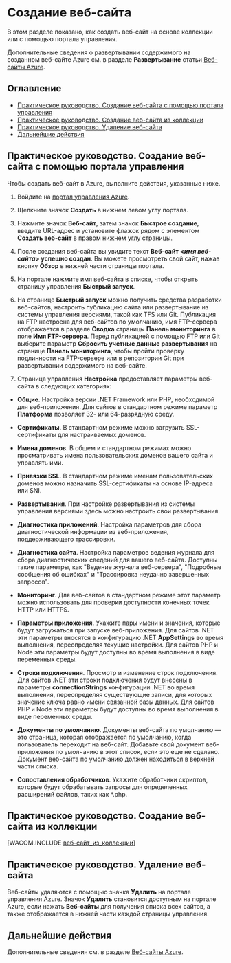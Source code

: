 <properties linkid="manage-services-how-to-create-websites" urlDisplayName="How to create" pageTitle="How to create websites - Azure service management" metaKeywords="Azure creating website, Azure deleting website" description="Learn how to create a website using the Azure Management Portal." metaCanonical="" services="web-sites" documentationCenter="" title="How to Create and Deploy a Website" authors="cephalin" solutions="" manager="wpickett" editor="" />

<tags ms.service="web-sites" ms.workload="web" ms.tgt_pltfrm="na" ms.devlang="na" ms.topic="article" ms.date="01/01/1900" ms.author="cephalin"></tags>

# Создание веб-сайта

В этом разделе показано, как создать веб-сайт на основе коллекции или с помощью портала управления.

Дополнительные сведения о развертывании содержимого на созданном веб-сайте Azure см. в разделе **Развертывание** статьи [Веб-сайты Azure][Веб-сайты Azure].

## Оглавление

-   [Практическое руководство. Создание веб-сайта с помощью портала управления][Практическое руководство. Создание веб-сайта с помощью портала управления]
-   [Практическое руководство. Создание веб-сайта из коллекции][Практическое руководство. Создание веб-сайта из коллекции]
-   [Практическое руководство. Удаление веб-сайта][Практическое руководство. Удаление веб-сайта]
-   [Дальнейшие действия][Дальнейшие действия]

## <a name="createawebsiteportal"></a>Практическое руководство. Создание веб-сайта с помощью портала управления

Чтобы создать веб-сайт в Azure, выполните действия, указанные ниже.

1.  Войдите на [портал управления Azure][портал управления Azure].

2.  Щелкните значок **Создать** в нижнем левом углу портала.

3.  Нажмите значок **Веб-сайт**, затем значок **Быстрое создание**, введите URL-адрес и установите флажок рядом с элементом **Создать веб-сайт** в правом нижнем углу страницы.

4.  После создания веб-сайта вы увидите текст **Веб-сайт \<*имя веб-сайта*\> успешно создан**. Вы можете просмотреть свой сайт, нажав кнопку **Обзор** в нижней части страницы портала.

5.  На портале нажмите имя веб-сайта в списке, чтобы открыть страницу управления **Быстрый запуск**.

6.  На странице **Быстрый запуск** можно получить средства разработки веб-сайтов, настроить публикацию сайта или развертывание из системы управления версиями, такой как TFS или Git. Публикация на FTP настроена для веб-сайтов по умолчанию, имя FTP-сервера отображается в разделе **Сводка** страницы **Панель мониторинга** в поле **Имя FTP-сервера**. Перед публикацией с помощью FTP или Git выберите параметр **Сбросить учетные данные развертывания** на странице **Панель мониторинга**, чтобы пройти проверку подлинности на FTP-сервере или в репозитории Git при развертывании содержимого на веб-сайте.

7.  Страница управления **Настройка** предоставляет параметры веб-сайта в следующих категориях:

-   **Общие**. Настройка версии .NET Framework или PHP, необходимой для веб-приложения. Для сайтов в стандартном режиме параметр **Платформа** позволяет 32- или 64-разрядную среду.

-   **Сертификаты**. В стандартном режиме можно загрузить SSL-сертификаты для настраиваемых доменов.

-   **Имена доменов**. В общем и стандартном режимах можно просматривать имена пользовательских доменов вашего сайта и управлять ими.

-   **Привязки SSL**. В стандартном режиме именам пользовательских доменов можно назначить SSL-сертификаты на основе IP-адреса или SNI.

-   **Развертывания**. При настройке развертывания из системы управления версиями здесь можно настроить свои развертывания.

-   **Диагностика приложений**. Настройка параметров для сбора диагностической информации из веб-приложения, поддерживающего трассировки.

-   **Диагностика сайта**. Настройка параметров ведения журнала для сбора диагностических сведений для вашего веб-сайта. Доступны такие параметры, как "Ведение журнала веб-сервера", "Подробные сообщения об ошибках" и "Трассировка неудачно завершенных запросов".

-   **Мониторинг**. Для веб-сайтов в стандартном режиме этот параметр можно использовать для проверки доступности конечных точек HTTP или HTTPS.

-   **Параметры приложения**. Укажите пары имени и значения, которые будут загружаться при запуске веб-приложения. Для сайтов .NET эти параметры вносятся в конфигурацию .NET **AppSettings** во время выполнения, переопределяя текущие настройки. Для сайтов PHP и Node эти параметры будут доступны во время выполнения в виде переменных среды.

-   **Строки подключения**. Просмотр и изменение строк подключения. Для сайтов .NET эти строки подключения будут внесены в параметры **connectionStrings** конфигурации .NET во время выполнения, переопределяя существующие записи, для которых значение ключа равно имени связанной базы данных. Для сайтов PHP и Node эти параметры будут доступны во время выполнения в виде переменных среды.

-   **Документы по умолчанию**. Документы веб-сайта по умолчанию — это страница, которая отображается по умолчанию, когда пользователь переходит на веб-сайт. Добавьте свой документ веб-приложения по умолчанию в этот список, если это еще не сделано. Документ веб-сайта по умолчанию должен находиться в верхней части списка.

-   **Сопоставления обработчиков**. Укажите обработчики скриптов, которые будут обрабатывать запросы для определенных расширений файлов, таких как \*.php.

## <a name="howtocreatefromgallery"></a>Практическое руководство. Создание веб-сайта из коллекции

[WACOM.INCLUDE [веб-сайт\_из\_коллекции][веб-сайт\_из\_коллекции]]

## <a name="deleteawebsite"></a>Практическое руководство. Удаление веб-сайта

Веб-сайты удаляются с помощью значка **Удалить** на портале управления Azure. Значок **Удалить** становится доступным на портале Azure, если нажать **Веб-сайты** для получения списка всех сайтов, а также отображается в нижней части каждой страницы управления.

## <a name="nextsteps"></a> Дальнейшие действия

Дополнительные сведения см. в разделе [Веб-сайты Azure][Веб-сайты Azure].

  [Веб-сайты Azure]: /ru-ru/documentation/services/web-sites/
  [Практическое руководство. Создание веб-сайта с помощью портала управления]: #createawebsiteportal
  [Практическое руководство. Создание веб-сайта из коллекции]: #howtocreatefromgallery
  [Практическое руководство. Удаление веб-сайта]: #deleteawebsite
  [Дальнейшие действия]: #nextsteps
  [портал управления Azure]: http://manage.windowsazure.com/
  [веб-сайт\_из\_коллекции]: ../includes/website-from-gallery.md

